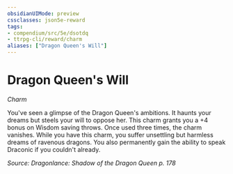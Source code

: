 ```yaml
---
obsidianUIMode: preview
cssclasses: json5e-reward
tags:
- compendium/src/5e/dsotdq
- ttrpg-cli/reward/charm
aliases: ["Dragon Queen's Will"]
---
```

# Dragon Queen's Will
*Charm*  

You've seen a glimpse of the Dragon Queen's ambitions. It haunts your dreams but steels your will to oppose her. This charm grants you a +4 bonus on Wisdom saving throws. Once used three times, the charm vanishes. While you have this charm, you suffer unsettling but harmless dreams of ravenous dragons. You also permanently gain the ability to speak Draconic if you couldn't already.

*Source: Dragonlance: Shadow of the Dragon Queen p. 178*